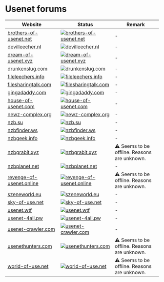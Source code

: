 # Usenet forums

|Website|Status|Remark|
|-|-|-|
|[brothers-of-usenet.net](https://brothers-of-usenet.net/)|[![brothers-of-usenet.net](https://img.shields.io/website?down_color=red&down_message=offline&up_color=green&up_message=online&url=https%3A%2F%2Fbrothers-of-usenet.net)](https://brothers-of-usenet.net/)|-|
|[devilleecher.nl](https://devilleecher.nl/)|[![devilleecher.nl](https://img.shields.io/website?down_color=red&down_message=offline&up_color=green&up_message=online&url=https%3A%2F%2Fdevilleecher.nl)](https://devilleecher.nl/)|-|
|[dream-of-usenet.xyz](https://dream-of-usenet.xyz/)|[![dream-of-usenet.xyz](https://img.shields.io/website?down_color=red&down_message=offline&up_color=green&up_message=online&url=https%3A%2F%2Fdream-of-usenet.xyz)](https://dream-of-usenet.xyz/)|-|
|[drunkenslug.com](https://drunkenslug.com/)|[![drunkenslug.com](https://img.shields.io/website?down_color=red&down_message=offline&up_color=green&up_message=online&url=https%3A%2F%2Fdrunkenslug.com)](https://drunkenslug.com/)|-|
|[fileleechers.info](https://fileleechers.info/)|[![fileleechers.info](https://img.shields.io/website?down_color=red&down_message=offline&up_color=green&up_message=online&url=https%3A%2F%2Ffileleechers.info)](https://fileleechers.info/)|-|
|[filesharingtalk.com](https://filesharingtalk.com/)|[![filesharingtalk.com](https://img.shields.io/website?down_color=red&down_message=offline&up_color=green&up_message=online&url=https%3A%2F%2Ffilesharingtalk.com)](https://filesharingtalk.com/)|-|
|[gingadaddy.com](https://gingadaddy.com/)|[![gingadaddy.com](https://img.shields.io/website?down_color=red&down_message=offline&up_color=green&up_message=online&url=https%3A%2F%2Fgingadaddy.com)](https://gingadaddy.com/)|-|
|[house-of-usenet.com](https://house-of-usenet.com/)|[![house-of-usenet.com](https://img.shields.io/website?down_color=red&down_message=offline&up_color=green&up_message=online&url=https%3A%2F%2Fhouse-of-usenet.com)](https://house-of-usenet.com/)|-|
|[newz-complex.org](https://newz-complex.org/)|[![newz-complex.org](https://img.shields.io/website?down_color=red&down_message=offline&up_color=green&up_message=online&url=https%3A%2F%2Fnewz-complex.org)](https://newz-complex.org/)|-|
|[nzb.su](https://nzb.su/)|[![nzb.su](https://img.shields.io/website?down_color=red&down_message=offline&up_color=green&up_message=online&url=https%3A%2F%2Fnzb.su)](https://nzb.su/)|-|
|[nzbfinder.ws](https://nzbfinder.ws/)|[![nzbfinder.ws](https://img.shields.io/website?down_color=red&down_message=offline&up_color=green&up_message=online&url=https%3A%2F%2Fnzbfinder.ws)](https://nzbfinder.ws/)|-|
|[nzbgeek.info](https://nzbgeek.info/)|[![nzbgeek.info](https://img.shields.io/website?down_color=red&down_message=offline&up_color=green&up_message=online&url=https%3A%2F%2Fnzbgeek.info)](https://nzbgeek.info/)|-|
|[nzbgrabit.xyz](https://nzbgrabit.xyz/)|[![nzbgrabit.xyz](https://img.shields.io/website?down_color=red&down_message=offline&up_color=green&up_message=online&url=https%3A%2F%2Fnzbgrabit.xyz)](https://nzbgrabit.xyz/)|⚠️ Seems to be offline. Reasons are unknown.|
|[nzbplanet.net](https://nzbplanet.net/)|[![nzbplanet.net](https://img.shields.io/website?down_color=red&down_message=offline&up_color=green&up_message=online&url=https%3A%2F%2Fnzbplanet.net)](https://nzbplanet.net/)|-|
|[revenge-of-usenet.online](https://revenge-of-usenet.online/)|[![revenge-of-usenet.online](https://img.shields.io/website?down_color=red&down_message=offline&up_color=green&up_message=online&url=https%3A%2F%2Frevenge-of-usenet.online)](https://revenge-of-usenet.online/)|⚠️ Seems to be offline. Reasons are unknown.|
|[szeneworld.eu](https://szeneworld.eu/)|[![szeneworld.eu](https://img.shields.io/website?down_color=red&down_message=offline&up_color=green&up_message=online&url=https%3A%2F%2Fszeneworld.eu)](https://szeneworld.eu/)|-|
|[sky-of-use.net](https://sky-of-use.net/)|[![sky-of-use.net](https://img.shields.io/website?down_color=red&down_message=offline&up_color=green&up_message=online&url=https%3A%2F%2Fsky-of-use.net)](https://sky-of-use.net/)|-|
|[usenet.wtf](https://usenet.wtf/)|[![usenet.wtf](https://img.shields.io/website?down_color=red&down_message=offline&up_color=green&up_message=online&url=https%3A%2F%2Fusenet.wtf)](https://usenet.wtf/)|-|
|[usenet-4all.pw](https://usenet-4all.pw/)|[![usenet-4all.pw](https://img.shields.io/website?down_color=red&down_message=offline&up_color=green&up_message=online&url=https%3A%2F%2Fusenet-4all.pw)](https://usenet-4all.pw/)|-|
|[usenet-crawler.com](https://usenet-crawler.com/)|[![usenet-crawler.com](https://img.shields.io/website?down_color=red&down_message=offline&up_color=green&up_message=online&url=https%3A%2F%2Fusenet-crawler.com)](https://usenet-crawler.com/)|-|
|[usenethunters.com](https://usenethunters.com/)|[![usenethunters.com](https://img.shields.io/website?down_color=red&down_message=offline&up_color=green&up_message=online&url=https%3A%2F%2Fusenethunters.com)](https://usenethunters.com/)|⚠️ Seems to be offline. Reasons are unknown.|
|[world-of-use.net](https://world-of-use.net/)|[![world-of-use.net](https://img.shields.io/website?down_color=red&down_message=offline&up_color=green&up_message=online&url=https%3A%2F%2Fworld-of-use.net)](https://world-of-use.net/)|⚠️ Seems to be offline. Reasons are unknown.|